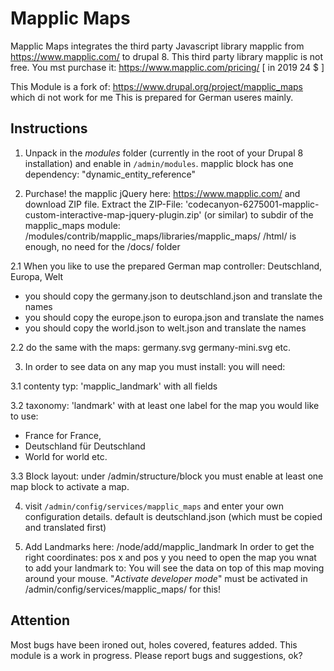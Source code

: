 Mapplic Maps
===========

Mapplic Maps integrates the third party Javascript library mapplic  from https://www.mapplic.com/ 
to drupal 8. This third party library mapplic is not free. 
You mst purchase it: https://www.mapplic.com/pricing/ [ in 2019 24 $ ]

This Module is a fork of: https://www.drupal.org/project/mapplic_maps which di not work for me
This is prepared for German useres mainly.


Instructions
------------

1. Unpack in the *modules* folder (currently in the root of your Drupal 8 installation) and enable in `/admin/modules`.
mapplic block has one dependency: "dynamic_entity_reference"

2. Purchase! the mapplic jQuery here: https://www.mapplic.com/ and download ZIP file.
Extract the ZIP-File: 'codecanyon-6275001-mapplic-custom-interactive-map-jquery-plugin.zip' (or similar) 
to subdir of the mapplic_maps module:  /modules/contrib/mapplic_maps/libraries/mapplic_maps/
/html/ is enough, no need for the /docs/ folder

2.1 When you like to use the prepared German map controller: Deutschland, Europa, Welt 
- you should copy the germany.json to deutschland.json and translate the names
- you should copy the europe.json to europa.json and translate the names
- you should copy the world.json to welt.json and translate the names

2.2 do the same with the maps: germany.svg germany-mini.svg etc. 

3. In order to see data on any map you must install:
    you will need: 

3.1 contenty typ: 'mapplic_landmark' with all fields

3.2 taxonomy:     'landmark'         with at least one label for the map you would like to use:
- France for France, 
- Deutschland für Deutschland 
- World for world etc. 

3.3 Block layout:
under /admin/structure/block you must enable at least one map block to activate a map.

4. visit `/admin/config/services/mapplic_maps` and enter your own configuration details.
default is deutschland.json (which must be copied and translated first)

5. Add Landmarks here: /node/add/mapplic_landmark
In order to get the right coordinates: pos x and pos y you need to open the map you wnat to add your landmark to:
    You will see the data on top of this map moving around your mouse. "*Activate developer mode*" must be activated in /admin/config/services/mapplic_maps/ for this!


Attention
---------
Most bugs have been ironed out, holes covered, features added. 
This module is a work in progress. 
Please report bugs and suggestions, ok?
